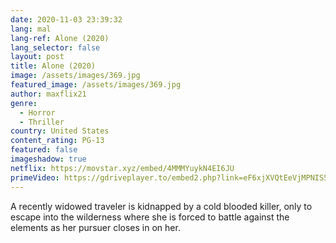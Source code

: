 ```yaml
---
date: 2020-11-03 23:39:32
lang: mal
lang-ref: Alone (2020)
lang_selector: false
layout: post
title: Alone (2020)
image: /assets/images/369.jpg
featured_image: /assets/images/369.jpg
author: maxflix21
genre:
  - Horror
  - Thriller
country: United States
content_rating: PG-13
featured: false
imageshadow: true
netflix: https://movstar.xyz/embed/4MMMYuykN4EI6JU
primeVideo: https://gdriveplayer.to/embed2.php?link=eF6xjXVQtEeVjMPNIS5YwwnrPUaqKbPAQ5ZAw%252FuWQJkCW8ZRBSthO80y3LgIyrnwDTlZsK5gnMiQx8ZhNgKtK16%252BnuzK89%252BP1Iib3nSwBs61fsBY5pp9I9T%252FenAsgVWBq%252B9pfwgqhhe%252FhYR57v8OB8oCeytZxlkxamxYHB6KZKkYpHIqwleCu2dKbofRHl2uc%253D
---
```

A recently widowed traveler is kidnapped by a cold blooded killer, only to escape into the wilderness where she is forced to battle against the elements as her pursuer closes in on her.